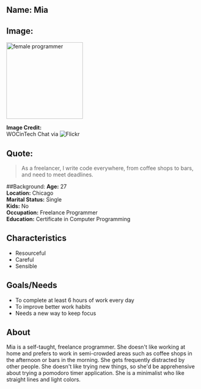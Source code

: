 
## Name: Mia

## Image: 
<img src="https://live.staticflickr.com/1602/25388752744_2fd9124360_6k.jpg" width="200px" alt="female programmer" />

**Image Credit:**  
WOCinTech Chat via ![Flickr](https://www.flickr.com/photos/wocintechchat/25388752744/)

## Quote:
> As a freelancer, I write code everywhere, from coffee shops to bars, and need to meet deadlines.

##Background:
**Age:** 27<br> 
**Location:** Chicago<br> 
**Marital Status:** Single<br> 
**Kids:** No<br> 
**Occupation:** Freelance Programmer<br> 
**Education:** Certificate in Computer Programming

## Characteristics
* Resourceful
* Careful
* Sensible

## Goals/Needs

* To complete at least 6 hours of work every day
* To improve better work habits
* Needs a new way to keep focus


## About
Mia is a self-taught, freelance programmer. She doesn't like working at home and prefers to work
in semi-crowded areas such as coffee shops in the afternoon or bars in the morning. She gets 
frequently distracted by other people. She doesn't like trying new things, so she'd be apprehensive
about trying a pomodoro timer application. She is a minimalist who like straight lines and light
colors.